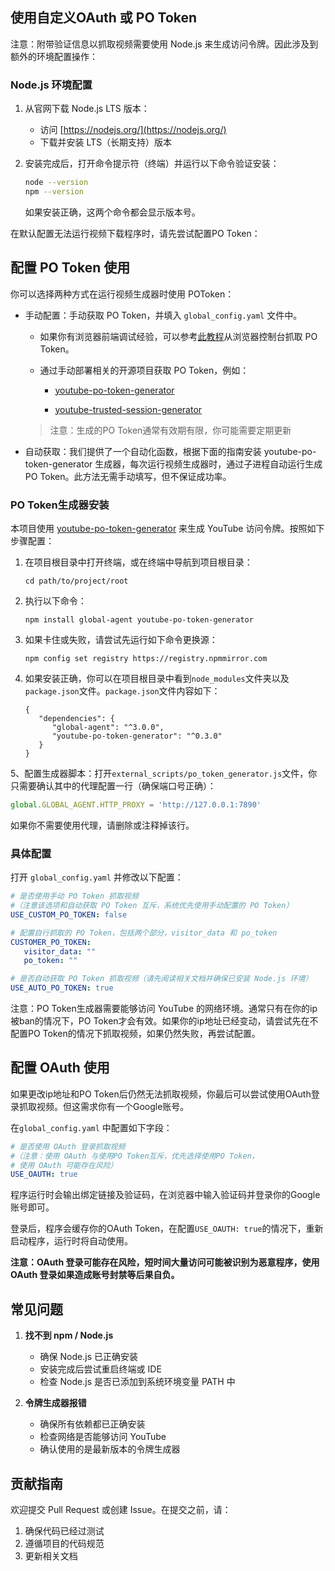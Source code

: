 ## 使用自定义OAuth 或 PO Token

注意：附带验证信息以抓取视频需要使用 Node.js 来生成访问令牌。因此涉及到额外的环境配置操作：

### Node.js 环境配置

1. 从官网下载 Node.js LTS 版本：
   - 访问 [https://nodejs.org/](https://nodejs.org/)
   - 下载并安装 LTS（长期支持）版本

2. 安装完成后，打开命令提示符（终端）并运行以下命令验证安装：  
   ```bash
   node --version
   npm --version   
   ```
   如果安装正确，这两个命令都会显示版本号。

在默认配置无法运行视频下载程序时，请先尝试配置PO Token：

## 配置 PO Token 使用

你可以选择两种方式在运行视频生成器时使用 POToken：

- 手动配置：手动获取 PO Token，并填入 `global_config.yaml` 文件中。

   - 如果你有浏览器前端调试经验，可以参考[此教程](https://github.com/JuanBindez/pytubefix/pull/209)从浏览器控制台抓取 PO Token。

   - 通过手动部署相关的开源项目获取 PO Token，例如：

      - [youtube-po-token-generator](https://github.com/YunzheZJU/youtube-po-token-generator)

      - [youtube-trusted-session-generator](https://github.com/iv-org/youtube-trusted-session-generator?tab=readme-ov-file)

   > 注意：生成的PO Token通常有效期有限，你可能需要定期更新

- 自动获取：我们提供了一个自动化函数，根据下面的指南安装 youtube-po-token-generator 生成器，每次运行视频生成器时，通过子进程自动运行生成 PO Token。此方法无需手动填写，但不保证成功率。

### PO Token生成器安装

本项目使用 [youtube-po-token-generator](https://github.com/YunzheZJU/youtube-po-token-generator) 来生成 YouTube 访问令牌。按照如下步骤配置：

1. 在项目根目录中打开终端，或在终端中导航到项目根目录：   
   ```
   cd path/to/project/root
   ```

2. 执行以下命令：

   ```
   npm install global-agent youtube-po-token-generator
   ```

3. 如果卡住或失败，请尝试先运行如下命令更换源：

   ```
   npm config set registry https://registry.npmmirror.com
   ```

4. 如果安装正确，你可以在项目根目录中看到`node_modules`文件夹以及`package.json`文件。`package.json`文件内容如下：
   ```
   {
      "dependencies": {
         "global-agent": "^3.0.0",
         "youtube-po-token-generator": "^0.3.0"
      }
   }
   ```

5、配置生成器脚本：打开`external_scripts/po_token_generator.js`文件，你只需要确认其中的代理配置一行（确保端口号正确）：
   ```javascript
   global.GLOBAL_AGENT.HTTP_PROXY = 'http://127.0.0.1:7890'
   ```
   如果你不需要使用代理，请删除或注释掉该行。

### 具体配置

打开 `global_config.yaml` 并修改以下配置：
   ```yaml
   # 是否使用手动 PO Token 抓取视频
   #（注意该选项和自动获取 PO Token 互斥，系统优先使用手动配置的 PO Token）
   USE_CUSTOM_PO_TOKEN: false

   # 配置自行抓取的 PO Token，包括两个部分，visitor_data 和 po_token
   CUSTOMER_PO_TOKEN:  
      visitor_data: ""  
      po_token: "" 

   # 是否自动获取 PO Token 抓取视频（请先阅读相关文档并确保已安装 Node.js 环境）
   USE_AUTO_PO_TOKEN: true
   ```

注意：PO Token生成器需要能够访问 YouTube 的网络环境。通常只有在你的ip被ban的情况下，PO Token才会有效。如果你的ip地址已经变动，请尝试先在不配置PO Token的情况下抓取视频，如果仍然失败，再尝试配置。

## 配置 OAuth 使用

如果更改ip地址和PO Token后仍然无法抓取视频，你最后可以尝试使用OAuth登录抓取视频。但这需求你有一个Google账号。

在`global_config.yaml` 中配置如下字段：

```yaml
# 是否使用 OAuth 登录抓取视频
#（注意：使用 OAuth 与使用PO Token互斥，优先选择使用PO Token，
# 使用 OAuth 可能存在风险）
USE_OAUTH: true
```

程序运行时会输出绑定链接及验证码，在浏览器中输入验证码并登录你的Google账号即可。

登录后，程序会缓存你的OAuth Token，在配置`USE_OAUTH: true`的情况下，重新启动程序，运行时将自动使用。

**注意：OAuth 登录可能存在风险，短时间大量访问可能被识别为恶意程序，使用OAuth 登录如果造成账号封禁等后果自负。**


## 常见问题

1. **找不到 npm / Node.js**
   - 确保 Node.js 已正确安装
   - 安装完成后尝试重启终端或 IDE
   - 检查 Node.js 是否已添加到系统环境变量 PATH 中

2. **令牌生成器报错**
   - 确保所有依赖都已正确安装
   - 检查网络是否能够访问 YouTube
   - 确认使用的是最新版本的令牌生成器


## 贡献指南

欢迎提交 Pull Request 或创建 Issue。在提交之前，请：
1. 确保代码已经过测试
2. 遵循项目的代码规范
3. 更新相关文档